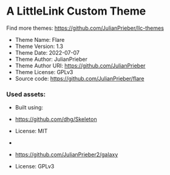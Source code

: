 # A LittleLink Custom Theme
Find more themes: https://github.com/JulianPrieber/llc-themes
                                                                                                                                                                         
*	Theme Name: Flare
*	Theme Version: 1.3
*	Theme Date: 2022-07-07
*	Theme Author: JulianPrieber
*	Theme Author URI: https://github.com/JulianPrieber
*	Theme License: GPLv3
*	Source code: https://github.com/JulianPrieber/flare


### Used assets:
* Built using:
* https://github.com/dhg/Skeleton
* License: MIT

*
* https://github.com/JulianPrieber2/galaxy
* License: GPLv3
